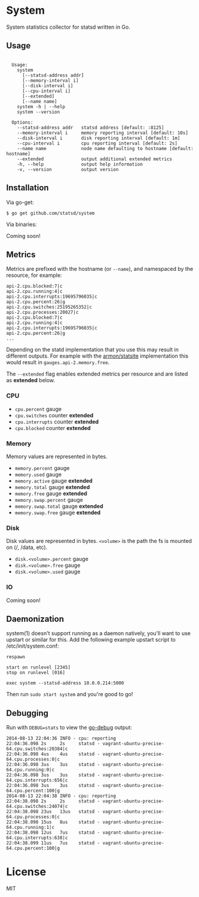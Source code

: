 
# System

 System statistics collector for statsd written in Go.

## Usage

```

  Usage:
    system
      [--statsd-address addr]
      [--memory-interval i]
      [--disk-interval i]
      [--cpu-interval i]
      [--extended]
      [--name name]
    system -h | --help
    system --version

  Options:
    --statsd-address addr   statsd address [default: :8125]
    --memory-interval i     memory reporting interval [default: 10s]
    --disk-interval i       disk reporting interval [default: 1m]
    --cpu-interval i        cpu reporting interval [default: 2s]
    --name name             node name defaulting to hostname [default: hostname]
    --extended              output additional extended metrics
    -h, --help              output help information
    -v, --version           output version

````

## Installation

 Via go-get:

```
$ go get github.com/statsd/system
```

 Via binaries:

Coming soon!

## Metrics

 Metrics are prefixed with the hostname (or `--name`), and
 namespaced by the resource, for example:

```
api-2.cpu.blocked:7|c
api-2.cpu.running:4|c
api-2.cpu.interrupts:19695796035|c
api-2.cpu.percent:26|g
api-2.cpu.switches:25195265352|c
api-2.cpu.processes:20027|c
api-2.cpu.blocked:7|c
api-2.cpu.running:4|c
api-2.cpu.interrupts:19695796035|c
api-2.cpu.percent:26|g
...
```

 Depending on the statd implementation that you use this
 may result in different outputs. For example with the
 [armon/statsite](https://github.com/armon/statsite) implementation
 this would result in `gauges.api-2.memory.free`.

 The `--extended` flag enables extended metrics per resource
 and are listed as __extended__ below.

### CPU

- `cpu.percent` gauge
- `cpu.switches` counter __extended__
- `cpu.interrupts` counter __extended__
- `cpu.blocked` counter __extended__

### Memory

 Memory values are represented in bytes.

- `memory.percent` gauge
- `memory.used` gauge
- `memory.active` gauge __extended__
- `memory.total` gauge __extended__
- `memory.free` gauge __extended__
- `memory.swap.percent` gauge
- `memory.swap.total` gauge __extended__
- `memory.swap.free` gauge __extended__

### Disk

 Disk values are represented in bytes. `<volume>` is the
 path the fs is mounted on (/, /data, etc).

- `disk.<volume>.percent` gauge
- `disk.<volume>.free` gauge
- `disk.<volume>.used` gauge

### IO

  Coming soon!

## Daemonization

 system(1) doesn't support running as a daemon natively, you'll
 want to use upstart or similar for this. Add the following example
 upstart script to /etc/init/system.conf:

```
respawn

start on runlevel [2345]
stop on runlevel [016]

exec system --statsd-address 10.0.0.214:5000
```

 Then run `sudo start system` and you're good to go!

## Debugging

Run with `DEBUG=stats` to view the [go-debug](http://github.com/visionmedia/go-debug) output:

```
2014-08-13 22:04:36 INFO - cpu: reporting
22:04:36.098 2s     2s     statsd - vagrant-ubuntu-precise-64.cpu.switches:20384|c
22:04:36.098 4us    4us    statsd - vagrant-ubuntu-precise-64.cpu.processes:0|c
22:04:36.098 3us    3us    statsd - vagrant-ubuntu-precise-64.cpu.running:0|c
22:04:36.098 3us    3us    statsd - vagrant-ubuntu-precise-64.cpu.interrupts:656|c
22:04:36.098 3us    3us    statsd - vagrant-ubuntu-precise-64.cpu.percent:100|g
2014-08-13 22:04:38 INFO - cpu: reporting
22:04:38.098 2s     2s     statsd - vagrant-ubuntu-precise-64.cpu.switches:24074|c
22:04:38.098 23us   13us   statsd - vagrant-ubuntu-precise-64.cpu.processes:0|c
22:04:38.098 15us   8us    statsd - vagrant-ubuntu-precise-64.cpu.running:1|c
22:04:38.098 12us   7us    statsd - vagrant-ubuntu-precise-64.cpu.interrupts:638|c
22:04:38.099 11us   7us    statsd - vagrant-ubuntu-precise-64.cpu.percent:100|g
```

# License

 MIT
